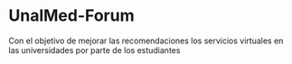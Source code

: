 # UnalMed-Forum
Con el objetivo de mejorar las recomendaciones los servicios virtuales en las universidades por parte de los estudiantes

